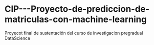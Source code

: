 # CIP---Proyecto-de-prediccion-de-matriculas-con-machine-learning
Proyecot final de sustentación del curso de investigacion pregradual DataScience
